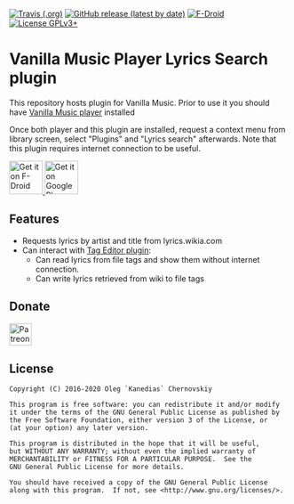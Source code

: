 [![Travis (.org)](https://img.shields.io/travis/vanilla-music/vanilla-music-lyrics-search)](https://travis-ci.org/github/vanilla-music/vanilla-music-lyrics-search)
[![GitHub release (latest by date)](https://img.shields.io/github/v/release/vanilla-music/vanilla-music-lyrics-search)](https://github.com/vanilla-music/vanilla-music-lyrics-search/releases)
[![F-Droid](https://img.shields.io/f-droid/v/com.kanedias.vanilla.lyrics)](https://f-droid.org/en/packages/com.kanedias.vanilla.lyrics/)
[![License GPLv3+](https://img.shields.io/badge/License-GPLv3-brightgreen.svg)](https://www.gnu.org/licenses/gpl-3.0.html)

Vanilla Music Player Lyrics Search plugin
===========================================

This repository hosts plugin for Vanilla Music.
Prior to use it you should have [Vanilla Music player](https://github.com/vanilla-music/vanilla) installed

Once both player and this plugin are installed, 
request a context menu from library screen, select "Plugins" and "Lyrics search" afterwards.
Note that this plugin requires internet connection to be useful.

<a href="https://f-droid.org/packages/com.kanedias.vanilla.lyrics/">
    <img src="https://fdroid.gitlab.io/artwork/badge/get-it-on.png"
        alt="Get it on F-Droid" height="60"/>
</a>
<a href="https://play.google.com/store/apps/details?id=com.kanedias.vanilla.lyrics">
    <img src="https://play.google.com/intl/en_us/badges/images/generic/en_badge_web_generic.png"
        alt="Get it on Google Play" height="60"/>
</a>

Features
--------

* Requests lyrics by artist and title from lyrics.wikia.com
* Can interact with [Tag Editor plugin](https://github.com/vanilla-music/vanilla-music-tag-editor):
    * Can read lyrics from file tags and show them 
       without internet connection.
    * Can write lyrics retrieved from wiki to file tags

Donate
------

[<img alt="Patreon Page" src="https://s3.amazonaws.com/patreon_public_assets/toolbox/patreon.png" height="40"/>](https://www.patreon.com/kanedias)

License
-------

    Copyright (C) 2016-2020 Oleg `Kanedias` Chernovskiy

    This program is free software: you can redistribute it and/or modify
    it under the terms of the GNU General Public License as published by
    the Free Software Foundation, either version 3 of the License, or
    (at your option) any later version.

    This program is distributed in the hope that it will be useful,
    but WITHOUT ANY WARRANTY; without even the implied warranty of
    MERCHANTABILITY or FITNESS FOR A PARTICULAR PURPOSE.  See the
    GNU General Public License for more details.

    You should have received a copy of the GNU General Public License
    along with this program.  If not, see <http://www.gnu.org/licenses/>.
